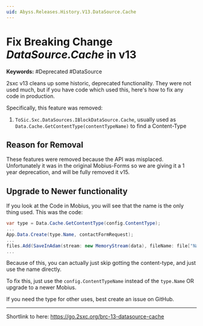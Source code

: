 ```yaml
---
uid: Abyss.Releases.History.V13.DataSource.Cache
---
```


# Fix Breaking Change _DataSource.Cache_ in v13

**Keywords:** #Deprecated #DataSource

2sxc v13 cleans up some historic, deprecated functionality. They were not used much, but if you have code which used this, here's how to fix any code in production. 

Specifically, this feature was removed:

1. `ToSic.Sxc.DataSources.IBlockDataSource.Cache`, usually used as `Data.Cache.GetContentType(contentTypeName)` to find a Content-Type

## Reason for Removal

These features were removed because the API was misplaced. 
Unfortunately it was in the original Mobius-Forms so we are giving it a 1 year deprecation, and will be fully removed it v15. 


## Upgrade to Newer functionality

If you look at the Code in Mobius, you will see that the name is the only thing used. This was the code:

```c#
var type = Data.Cache.GetContentType(config.ContentType);
...
App.Data.Create(type.Name, contactFormRequest);
...
files.Add(SaveInAdam(stream: new MemoryStream(data), fileName: file["Name"], contentType: type.Name, guid: guid, field: file["Field"]));
...
```

Because of this, you can actually just skip gotting the content-type, and just use the name directly. 

To fix this, just use the `config.ContentTypeName` instead of the `type.Name` OR upgrade to a newer Mobius. 

If you need the type for other uses, best create an issue on GitHub.

---

Shortlink to here: https://go.2sxc.org/brc-13-datasource-cache